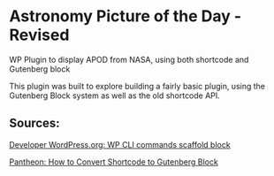 # Astronomy Picture of the Day - Revised
WP Plugin to display APOD from NASA, using both shortcode and Gutenberg block

This plugin was built to explore building a fairly basic plugin, using the Gutenberg Block system as well as the old shortcode API.

## Sources:

[Developer WordPress.org: WP CLI commands scaffold block](https://developer.wordpress.org/cli/commands/scaffold/block/)

[Pantheon: How to Convert Shortcode to Gutenberg Block](https://pantheon.io/blog/how-convert-shortcode-gutenberg-block)
